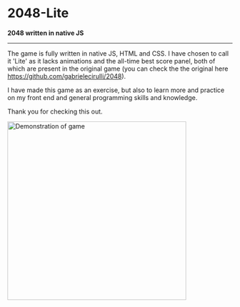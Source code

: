 # 2048-Lite

 **2048 written in native JS**

----------------------------------

The game is fully written in native JS, HTML and CSS. I have chosen to call it 'Lite' as it lacks animations and the all-time best score panel, both of which are present in the original game (you can check the the original here https://github.com/gabrielecirulli/2048).

I have made this game as an exercise, but also to learn more and practice on my front end and general programming skills and knowledge.

Thank you for checking this out.

<img src="https://i.imgur.com/om5EqWI.png" alt="Demonstration of game" width="400px">